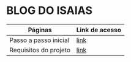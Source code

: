 # BLOG DO ISAIAS
Páginas     | Link de acesso
----------- | -----------
Passo a passo inicial | [link](documentacao/passoapassoinicial.md)
Requisitos do projeto | [link](documentacao/requisitos.md)